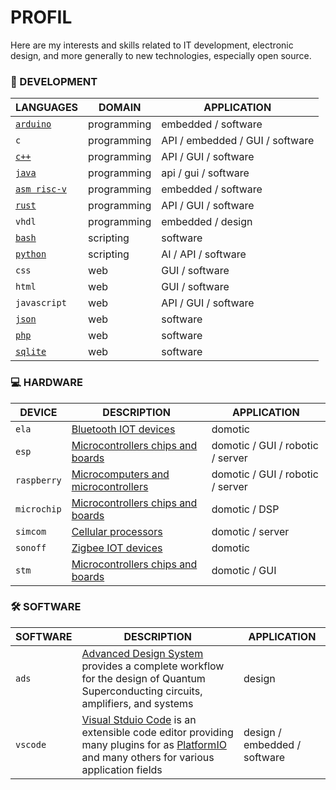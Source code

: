 # PROFIL

Here are my interests and skills related to IT development, electronic design, and more generally to new technologies, especially open source.

### 📱 DEVELOPMENT

|LANGUAGES|DOMAIN|APPLICATION|
|---------|------|-----------|
|[`arduino`](https://docs.arduino.cc/language-reference/)|programming|embedded / software|
|`c`|programming|API / embedded / GUI / software|
|[`c++`](https://isocpp.org/)|programming|API / GUI / software|
|[`java`](https://www.java.com/fr/)|programming|api / gui / software|
|[`asm risc-v`](https://asm-docs.microagi.org/risc-v/riscv-asm.html)|programming|embedded / software|
|[`rust`](https://www.rust-lang.org/fr)|programming|API / GUI / software|
|`vhdl`|programming|embedded / design|
|[`bash`](https://www.gnu.org/software/bash/manual/bash.html)|scripting|software|
|[`python`](https://www.python.org/)|scripting|AI / API / software|
|`css`|web|GUI / software|
|`html`|web|GUI / software|
|`javascript`|web|API / GUI / software|
|[`json`](https://www.json.org/json-fr.html)|web|software|
|[`php`](https://www.php.net/)|web|software|
|[`sqlite`](https://sqlite.org/)|web|software|

### 💻 HARDWARE

|DEVICE|DESCRIPTION|APPLICATION|
|------|-----------|-----------|
|`ela`|[Bluetooth IOT devices](https://elainnovation.com/beacon-bluetooth/)|domotic|
|`esp`|[Microcontrollers chips and boards](https://www.espressif.com/)|domotic / GUI / robotic / server|
|`raspberry`|[Microcomputers and microcontrollers](https://www.raspberrypi.com/)|domotic / GUI / robotic / server|
|`microchip`|[Microcontrollers chips and boards](https://www.microchip.com/)|domotic / DSP|
|`simcom`|[Cellular processors](https://www.simcom.com/)|domotic / server|
|`sonoff`|[Zigbee IOT devices](https://sonoff.tech/fr-fr)|domotic|
|`stm`|[Microcontrollers chips and boards](https://www.st.com/content/st_com/en.html)|domotic / GUI|

### 🛠️ SOFTWARE

|SOFTWARE|DESCRIPTION|APPLICATION|
|--------|-----------|-----------|
|`ads`|[Advanced Design System](https://www.keysight.com/us/en/products/software/pathwave-design-software/pathwave-advanced-design-system.html) provides a complete workflow for the design of Quantum Superconducting circuits, amplifiers, and systems|design|
|`vscode`|[Visual Stduio Code](https://code.visualstudio.com/) is an extensible code editor providing many plugins for as [PlatformIO](https://platformio.org/) and many others for various application fields|design / embedded / software|

